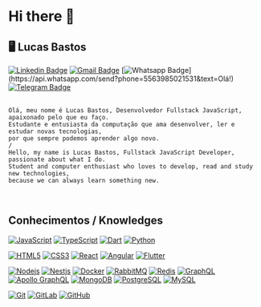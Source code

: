 # Hi there 👋

## :desktop_computer: Lucas Bastos

[![Linkedin Badge](https://img.shields.io/badge/-lucsbasto-blue?style=flat-square&logo=Linkedin&logoColor=white&link=https://www.linkedin.com/in/lucsbasto/)](https://www.linkedin.com/in/lucsbasto/)
[![Gmail Badge](https://img.shields.io/badge/-lucsbasto-c14438?style=flat-square&logo=Gmail&logoColor=white&link=lucsbasto)](mailto:lucsbasto@gmail.com)
[![Whatsapp Badge](https://img.shields.io/badge/-Whatsapp-4CA143?style=flat-square&labelColor=4CA143&logo=whatsapp&logoColor=white&link=https://api.whatsapp.com/send?phone=5563985021531&text=Olá!)](https://api.whatsapp.com/send?phone=5563985021531&text=Olá!)
[![Telegram Badge](https://img.shields.io/badge/-Telegram-1ca0f1?style=flat-square&labelColor=1ca0f1&logo=telegram&logoColor=white&link=https://t.me/luiz740)](https://t.me/lucsbasto)
<br /><br />

    Olá, meu nome é Lucas Bastos, Desenvolvedor Fullstack JavaScript, apaixonado pelo que eu faço. 
    Estudante e entusiasta da computação que ama desenvolver, ler e estudar novas tecnologias, 
    por que sempre podemos aprender algo novo.
    /
    Hello, my name is Lucas Bastos, Fullstack JavaScript Developer, passionate about what I do. 
    Student and computer enthusiast who loves to develop, read and study new technologies, 
    because we can always learn something new.

<br />

## Conhecimentos / Knowledges

[![JavaScript](https://img.shields.io/badge/-JavaScript-black?style=flat-square&logo=javascript&link=https://github.com/lucsbasto/)](https://github.com/lucsbasto/)
[![TypeScript](https://img.shields.io/badge/-TypeScript-007ACC?style=flat-square&logo=typescript&link=https://github.com/lucsbasto/)](https://github.com/lucsbasto/)
[![Dart](https://img.shields.io/badge/-Dart-0175C2?style=flat-square&logo=dart&link=https://github.com/lucsbasto/)](https://github.com/lucsbasto/)
[![Python](https://img.shields.io/badge/-Python-black?style=flat-square&logo=Python&link=https://github.com/lucsbasto/)](https://github.com/lucsbasto/)

[![HTML5](https://img.shields.io/badge/-HTML5-E34F26?style=flat-square&logo=html5&logoColor=white&link=https://github.com/lucsbasto/)](https://github.com/lucsbasto/)
[![CSS3](https://img.shields.io/badge/-CSS3-1572B6?style=flat-square&logo=css3&link=https://github.com/lucsbasto/)](https://github.com/lucsbasto/)
[![React](https://img.shields.io/badge/-React-black?style=flat-square&logo=react&link=https://github.com/lucsbasto/)](https://github.com/lucsbasto/)
[![Angular](https://img.shields.io/badge/-Angular-DD0031?style=flat-square&logo=angular&link=https://github.com/lucsbasto/)](https://github.com/lucsbasto/)
[![Flutter](https://img.shields.io/badge/-Flutter-02569B?style=flat-square&logo=flutter&link=https://github.com/lucsbasto/)](https://github.com/lucsbasto/)

[![Nodejs](https://img.shields.io/badge/-Nodejs-black?style=flat-square&logo=Node.js&link=https://github.com/lucsbasto/)](https://github.com/lucsbasto/)
[![Nestjs](https://img.shields.io/badge/-Nestjs-black?style=flat-square&logo=NestJS&logoColor=red&link=https://github.com/lucsbasto/)](https://github.com/lucsbasto/)
[![Docker](https://img.shields.io/badge/-Docker-black?style=flat-square&logo=docker&link=https://github.com/lucsbasto/)](https://github.com/lucsbasto/)
[![RabbitMQ](https://img.shields.io/badge/-RabbitMQ-black?style=flat-square&logo=rabbitmq&link=https://github.com/lucsbasto/)](https://github.com/lucsbasto/)
[![Redis](https://img.shields.io/badge/-Redis-black?style=flat-square&logo=Redis&link=https://github.com/lucsbasto/)](https://github.com/lucsbasto/)
[![GraphQL](https://img.shields.io/badge/-GraphQL-E10098?style=flat-square&logo=graphql&link=https://github.com/lucsbasto/)](https://github.com/lucsbasto/)
[![Apollo GraphQL](https://img.shields.io/badge/-Apollo%20GraphQL-311C87?style=flat-square&logo=apollo-graphql&link=https://github.com/lucsbasto/)](https://github.com/lucsbasto/)
[![MongoDB](https://img.shields.io/badge/-MongoDB-black?style=flat-square&logo=mongodb&link=https://github.com/lucsbasto/)](https://github.com/lucsbasto/)
[![PostgreSQL](https://img.shields.io/badge/-PostgreSQL-336791?style=flat-square&logo=postgresql&link=https://github.com/lucsbasto/)](https://github.com/lucsbasto/)
[![MySQL](https://img.shields.io/badge/-MySQL-black?style=flat-square&logo=mysql&logoColor=white&link=https://github.com/lucsbasto/)](https://github.com/lucsbasto/)

[![Git](https://img.shields.io/badge/-Git-black?style=flat-square&logo=git&link=https://github.com/lucsbasto/)](https://github.com/lucsbasto/)
[![GitLab](https://img.shields.io/badge/-GitLab-FCA121?style=flat-square&logo=gitlab&link=https://github.com/lucsbasto/)](https://github.com/lucsbasto/)
[![GitHub](https://img.shields.io/badge/-GitHub-181717?style=flat-square&logo=github&link=https://github.com/lucsbasto/)](https://github.com/lucsbasto/)
